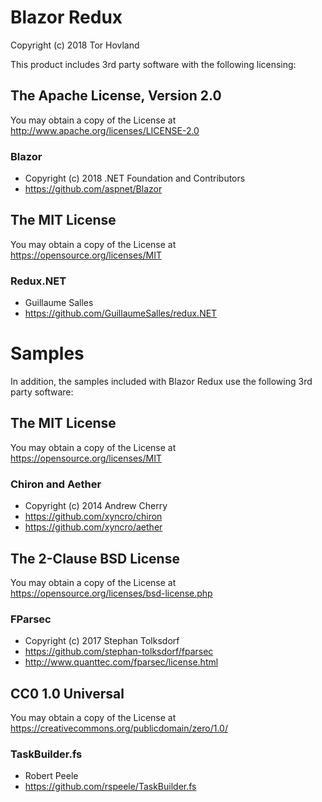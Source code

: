 # Blazor Redux
Copyright (c) 2018 Tor Hovland

This product includes 3rd party software with the following licensing:

## The Apache License, Version 2.0

You may obtain a copy of the License at
http://www.apache.org/licenses/LICENSE-2.0

### Blazor

- Copyright (c) 2018 .NET Foundation and Contributors
- https://github.com/aspnet/Blazor

## The MIT License

You may obtain a copy of the License at
https://opensource.org/licenses/MIT

### Redux.NET

- Guillaume Salles
- https://github.com/GuillaumeSalles/redux.NET

# Samples

In addition, the samples included with Blazor Redux use the following 3rd party software:

## The MIT License

You may obtain a copy of the License at
https://opensource.org/licenses/MIT

### Chiron and Aether

- Copyright (c) 2014 Andrew Cherry
- https://github.com/xyncro/chiron
- https://github.com/xyncro/aether

## The 2-Clause BSD License

You may obtain a copy of the License at
https://opensource.org/licenses/bsd-license.php

### FParsec

- Copyright (c) 2017 Stephan Tolksdorf
- https://github.com/stephan-tolksdorf/fparsec
- http://www.quanttec.com/fparsec/license.html

## CC0 1.0 Universal

You may obtain a copy of the License at
https://creativecommons.org/publicdomain/zero/1.0/

### TaskBuilder.fs

- Robert Peele
- https://github.com/rspeele/TaskBuilder.fs
